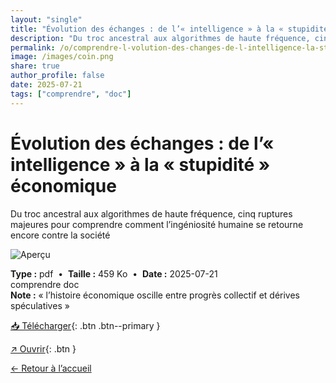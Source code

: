 ```yaml
---
layout: "single"
title: "Évolution des échanges : de l’« intelligence » à la « stupidité » économique"
description: "Du troc ancestral aux algorithmes de haute fréquence, cinq ruptures majeures pour comprendre comment l’ingéniosité humaine se retourne encore contre la société"
permalink: /o/comprendre-l-volution-des-changes-de-l-intelligence-la-stupidit-conomiques/
image: /images/coin.png
share: true
author_profile: false
date: 2025-07-21
tags: ["comprendre", "doc"]
---
```

# Évolution des échanges : de l’« intelligence » à la « stupidité » économique

Du troc ancestral aux algorithmes de haute fréquence, cinq ruptures majeures pour comprendre comment l’ingéniosité humaine se retourne encore contre la société

![Aperçu](/images/coin.png)

<div class="info-box">
<strong>Type :</strong> pdf &nbsp;•&nbsp; <strong>Taille :</strong> 459 Ko &nbsp;•&nbsp; <strong>Date :</strong> 2025-07-21
</div>


<div class="tags"><span class="tag">comprendre</span> <span class="tag">doc</span></div>

<div class="notice notice--info"><strong>Note :</strong> « l’histoire économique oscille entre progrès collectif et dérives spéculatives »</div>

[📥 Télécharger](/pdfs/economie.pdf){: .btn .btn--primary }

[↗ Ouvrir](/pdfs/economie.pdf){: .btn }

[← Retour à l’accueil](/)
